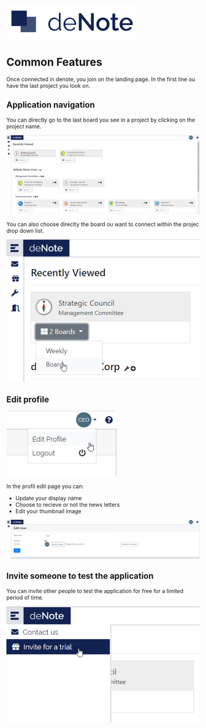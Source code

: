![deNote Logo](./assets/images/denote-logo.png)

# Common Features

Once connected in denote, you join on the landing page.
In the first line ou have the last project you look on.

## Application navigation

You can directly go to the last board you see in a project by clicking on the project name.

![lading page](./assets/images/common-features/global-nav-01.png)

You can also choose direclty the board ou want to connect within the projec drop down list.

![lading page](./assets/images/common-features/global-nav-02.png)

## Edit profile

![Edit user access](./assets/images/common-features/edit-user-access.png)

In the profil edit page you can:
* Update your display name
* Choose to recieve or not the news letters
* Edit your thumbnail image

![Edit user](./assets/images/common-features/edit-user.png)

## Invite someone to test the application

You can invite other people to test the application for free for a limited period of time.

![Edit user access](./assets/images/common-features/invite-trial.png)



